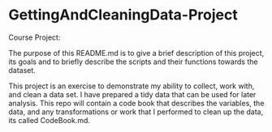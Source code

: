 # GettingAndCleaningData-Project
Course Project:

The purpose of this README.md is to give a brief description of this project, its goals and to briefly describe the scripts and their functions towards the dataset.

This project is an exercise to demonstrate my ability to collect, work with, and clean a data set. I have prepared a tidy data that can be used for later analysis. This repo will contain a code book that describes the variables, the data, and any transformations or work that I performed to clean up the data, its called CodeBook.md. 
